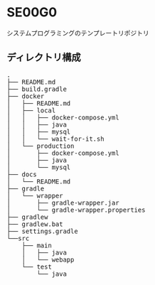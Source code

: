 # SE00G0 
システムプログラミングのテンプレートリポジトリ

## ディレクトリ構成

<pre>
.
├── README.md
├── build.gradle
├── docker
│   ├── README.md
│   ├── local
│   │   ├── docker-compose.yml
│   │   ├── java
│   │   ├── mysql
│   │   └── wait-for-it.sh
│   └── production
│       ├── docker-compose.yml
│       ├── java
│       └── mysql
├── docs
│   └── README.md
├── gradle
│   └── wrapper
│       ├── gradle-wrapper.jar
│       └── gradle-wrapper.properties
├── gradlew
├── gradlew.bat
├── settings.gradle
└──src
    ├── main
    │   ├── java
    │   └── webapp
    └── test
        └── java
</pre>
